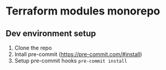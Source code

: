 # Terraform modules monorepo

## Dev environment setup

1. Clone the repo
2. Intall pre-commit (https://pre-commit.com/#install)
3. Setup pre-commit hooks `pre-commit install`
